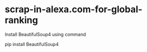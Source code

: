 # scrap-in-alexa.com-for-global-ranking

Install BeautifulSoup4 using command 

pip install BeautifulSoup4
